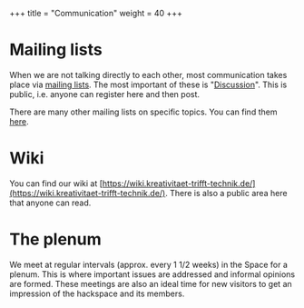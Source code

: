 +++
title = "Communication"
weight = 40
+++

# Mailing lists
When we are not talking directly to each other, most communication takes place via [mailing lists](https://de.wikipedia.org/wiki/Mailingliste). The most important of these is "[Discussion](https://mailman.ktt-ol.de/postorius/lists/diskussion.lists.ktt-ol.de/)". This is public, i.e. anyone can register here and then post.

There are many other mailing lists on specific topics. You can find them [here](https://mailman.ktt-ol.de/postorius/lists/).

# Wiki
You can find our wiki at [https://wiki.kreativitaet-trifft-technik.de/](https://wiki.kreativitaet-trifft-technik.de/). There is also a public area here that anyone can read.

# The plenum
We meet at regular intervals (approx. every 1 1/2 weeks) in the Space for a plenum. This is where important issues are addressed and informal opinions are formed. These meetings are also an ideal time for new visitors to get an impression of the hackspace and its members.